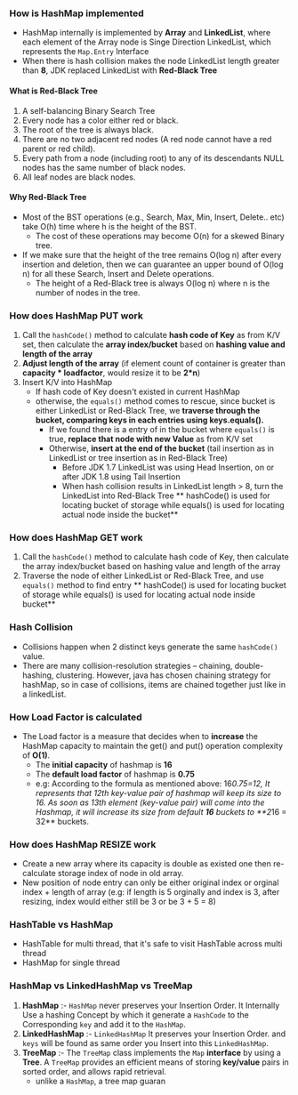 ### How is HashMap implemented
- HashMap internally is implemented by **Array** and **LinkedList**, where each element of the Array node is Singe  Direction LinkedList, which represents the `Map.Entry` Interface
- When there is hash collision makes the node LinkedList length greater than **8**, JDK replaced LinkedList with **Red-Black Tree**
#### What is Red-Black Tree
1. A self-balancing Binary Search Tree 
2. Every node has a color either red or black.
3. The root of the tree is always black.
4. There are no two adjacent red nodes (A red node cannot have a red parent or red child).
5. Every path from a node (including root) to any of its descendants NULL nodes has the same number of black nodes.
6. All leaf nodes are black nodes.
#### Why Red-Black Tree
- Most of the BST operations (e.g., Search, Max, Min, Insert, Delete.. etc) take O(h) time where h is the height of the BST. 
	- The cost of these operations may become O(n) for a skewed Binary tree. 
- If we make sure that the height of the tree remains O(log n) after every insertion and deletion, then we can guarantee an upper bound of O(log n) for all these Search, Insert and Delete operations. 
	- The height of a Red-Black tree is always O(log n) where n is the number of nodes in the tree.
### How does HashMap PUT work
1. Call the `hashCode()` method to calculate **hash code of Key** as from K/V set, then calculate the **array index/bucket** based on **hashing value and length of the array**
2. **Adjust length of the array** (if element count of container is greater than **capacity * loadfactor**, would resize it to be **2*n**)
3. Insert K/V into HashMap
	- If hash code of Key doesn't existed in current HashMap
	- otherwise, the `equals()` method comes to rescue, since bucket is either LinkedList or Red-Black Tree, we **traverse through the bucket, comparing keys in each entries using keys.equals().**
		- If we found there is a entry of in the bucket where `equals()` is true, **replace that node with new Value** as from K/V set
		- Otherwise, **insert at the end of the bucket** (tail insertion as in LinkedList or tree insertion as in Red-Black Tree)
			- Before JDK 1.7 LinkedList was using Head Insertion, on or after JDK 1.8 using Tail Insertion
			- When hash collision results in LinkedList length > 8, turn the LinkedList into Red-Black Tree
** hashCode() is used for locating bucket of storage while equals() is used for locating actual node inside the bucket**
### How does HashMap GET work
1. Call the `hashCode()` method to calculate hash code of Key, then calculate the array index/bucket based on hashing value and length of the array
2. Traverse the node of either LinkedList or Red-Black Tree, and use `equals()` method to find entry
** hashCode() is used for locating bucket of storage while equals() is used for locating actual node inside bucket**
### Hash Collision
- Collisions happen when 2 distinct keys generate the same `hashCode()` value.
- There are many collision-resolution strategies – chaining, double-hashing, clustering. However, java has chosen chaining strategy for hashMap, so in case of collisions, items are chained together just like in a linkedList.
### How Load Factor is calculated
- The Load factor is a measure that decides when to **increase** the HashMap capacity to maintain the get() and put() operation complexity of **O(1)**.
	- The **initial capacity** of hashmap is **16**
	- The **default load factor** of hashmap is **0.75**
	- e.g: According to the formula as mentioned above: 16*0.75=12, It represents that 12th  key-value pair of hashmap will keep its size to 16. As soon as 13th element (key-value pair) will come into the Hashmap, it will increase its size from default  **16**  buckets to  **2*16  = 32**  buckets.
### How does HashMap RESIZE work
- Create a new array where its capacity is double as existed one then re-calculate storage index of node in old array.
- New position of node entry can only be either original index or orginal index + length of array (e.g: if length is 5 orginally and index is 3, after resizing, index would either still be 3 or be 3 + 5 = 8)
### HashTable vs HashMap 
- HashTable for multi thread, that it's safe to visit HashTable across multi thread
- HashMap for single thread
### HashMap vs LinkedHashMap vs TreeMap
1.  **HashMap**  :-  `HashMap`  never preserves your Insertion Order. It Internally Use a hashing Concept by which it generate a  `HashCode`  to the Corresponding  `key`  and add it to the  `HashMap`.
2.  **LinkedHashMap**  :-  `LinkedHashMap`  It preserves your Insertion Order. and  `keys`  will be found as same order you Insert into this  `LinkedHashMap`.
3.  **TreeMap**  :- The  `TreeMap`  class implements the  `Map`  **interface**  by using a  **Tree**. A  `TreeMap`  provides an efficient means of storing  **key/value**  pairs in sorted order, and allows rapid retrieval.
	- unlike a `HashMap`, a tree map guaran

<!--stackedit_data:
eyJoaXN0b3J5IjpbMTM0ODI3MzcwOF19
-->